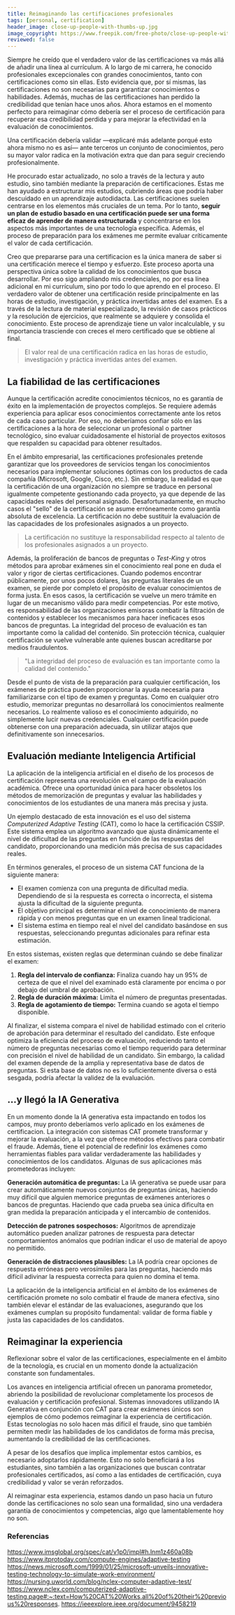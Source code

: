 ```yaml
---
title: Reimaginando las certificaciones profesionales
tags: [personal, certification]
header_image: close-up-people-with-thumbs-up.jpg
image_copyright: https://www.freepik.com/free-photo/close-up-people-with-thumbs-up_15501126.htm
reviewed: false
---
```

Siempre he creído que el verdadero valor de las certificaciones va más allá de añadir una línea al currículum. <!-- excerpt-end --> A lo largo de mi carrera, he conocido profesionales excepcionales con grandes conocimientos, tanto con certificaciones como sin ellas. Esto evidencia que, por sí mismas, las certificaciones no son necesarias para garantizar conocimientos o habilidades. Además, muchas de las certificaciones han perdido la credibilidad que tenían hace unos años. Ahora estamos en el momento perfecto para reimaginar cómo debería ser el proceso de certificación para recuperar esa credibilidad perdida y para mejorar la efectividad en la evaluación de conocimientos.

Una certificación debería validar ―explicaré más adelante porqué esto ahora mismo no es así― ante terceros un conjunto de conocimientos, pero su mayor valor radica en la motivación extra que dan para seguir creciendo profesionalmente. 

He procurado estar actualizado, no solo a través de la lectura y auto estudio, sino también mediante la preparación de certificaciones. Estas me han ayudado a estructurar mis estudios, cubriendo áreas que podría haber descuidado en un aprendizaje autodidacta. Las certificaciones suelen centrarse en los elementos más cruciales de un tema. Por lo tanto, **seguir un plan de estudio basado en una certificación puede ser una forma eficaz de aprender de manera estructurada** y concentrarse en los aspectos más importantes de una tecnología específica. Además, el proceso de preparación para los exámenes me permite evaluar críticamente el valor de cada certificación. 

Creo que prepararse para una certificacion es la única manera de saber si una certificación merece el tiempo y esfuerzo. Este proceso aporta una perspectiva única sobre la calidad de los conocimientos que busca desarrollar. Por eso sigo ampliando mis credenciales, no por esa línea adicional en mi currículum, sino por todo lo que aprendo en el proceso. El verdadero valor de obtener una certificación reside principalmente en las horas de estudio, investigación, y práctica invertidas antes del examen. Es a través de la lectura de material especializado, la revisión de casos prácticos y la resolución de ejercicios, que realmente se adquiere y consolida el conocimiento. Este proceso de aprendizaje tiene un valor incalculable, y su importancia trasciende con creces el mero certificado que se obtiene al final.

> El valor real de una certificación radica en las horas de estudio, investigación y práctica invertidas antes del examen.

## La fiabilidad de las certificaciones

Aunque la certificación acredite conocimientos técnicos, no es garantía de éxito en la implementación de proyectos complejos. Se requiere además experiencia para aplicar esos conocimientos correctamente ante los retos de cada caso particular. Por eso, no deberíamos confiar sólo en las certificaciones a la hora de seleccionar un profesional o partner tecnológico, sino evaluar cuidadosamente el historial de proyectos exitosos que respalden su capacidad para obtener resultados.

En el ámbito empresarial, las certificaciones profesionales pretende garantizar que los proveedores de servicios tengan los conocimientos necesarios para implementar soluciones óptimas con los productos de cada compañía (Microsoft, Google, Cisco, etc.). Sin embargo, la realidad es que la certificación de una organización no siempre se traduce en personal igualmente competente gestionando cada proyecto, ya que depende de las capacidades reales del personal asignado. Desafortunadamente, en mucho casos el "sello" de la certificación se asume erróneamente como garantía absoluta de excelencia. La certificación no debe sustituir la evaluación de las capacidades de los profesionales asignados a un proyecto.

> La certificación no sustituye la responsabilidad respecto al talento de los profesionales asignados a un proyecto.

Además, la proliferación de bancos de preguntas o *Test-King* y otros métodos para aprobar exámenes sin el conocimiento real pone en duda el valor y rigor de ciertas certificaciones. Cuando podemos encontrar públicamente, por unos pocos dolares, las preguntas literales de un examen, se pierde por completo el propósito de evaluar conocimientos de forma justa. En esos casos, la certificación se vuelve un mero trámite en lugar de un mecanismo válido para medir competencias. Por este motivo, es responsabilidad de las organizaciones emisoras combatir la filtración de contenidos y establecer los mecanismos para hacer ineficaces esos bancos de preguntas. La integridad del proceso de evaluación es tan importante como la calidad del contenido. Sin protección técnica, cualquier certificación se vuelve vulnerable ante quienes buscan acreditarse por medios fraudulentos.

> "La integridad del proceso de evaluación es tan importante como la calidad del contenido."

Desde el punto de vista de la preparación para cualquier certificación, los exámenes de práctica pueden proporcionar la ayuda necesaria para familiarizarse con el tipo de examen y preguntas. Como en cualquier otro estudio, memorizar preguntas no desarrollará los conocimientos realmente necesarios. Lo realmente valioso es el conocimiento adquirido, no simplemente lucir nuevas credenciales. Cualquier certificación puede obtenerse con una preparación adecuada, sin utilizar atajos que definitivamente son innecesarios.

## Evaluación mediante Inteligencia Artificial

La aplicación de la inteligencia artificial en el diseño de los procesos de certificación representa una revolución en el campo de la evaluación académica. Ofrece una oportunidad única para hacer obsoletos los métodos de memorización de preguntas y evaluar las habilidades y conocimientos de los estudiantes de una manera más precisa y justa. 

Un ejemplo destacado de esta innovación es el uso del sistema *Computerized Adaptive Testing* (CAT), como lo hace la certificación CSSIP. Este sistema emplea un algoritmo avanzado que ajusta dinámicamente el nivel de dificultad de las preguntas en función de las respuestas del candidato, proporcionando una medición más precisa de sus capacidades reales.

En términos generales, el proceso de un sistema CAT funciona de la siguiente manera:

- El examen comienza con una pregunta de dificultad media. Dependiendo de si la respuesta es correcta o incorrecta, el sistema ajusta la dificultad de la siguiente pregunta.
- El objetivo principal es determinar el nivel de conocimiento de manera rápida y con menos preguntas que en un examen lineal tradicional.
- El sistema estima en tiempo real el nivel del candidato basándose en sus respuestas, seleccionando preguntas adicionales para refinar esta estimación.

En estos sistemas, existen reglas que determinan cuándo se debe finalizar el examen:

1. **Regla del intervalo de confianza:** Finaliza cuando hay un 95% de certeza de que el nivel del examinado está claramente por encima o por debajo del umbral de aprobación.
2. **Regla de duración máxima:** Limita el número de preguntas presentadas.
3. **Regla de agotamiento de tiempo:** Termina cuando se agota el tiempo disponible.

Al finalizar, el sistema compara el nivel de habilidad estimado con el criterio de aprobación para determinar el resultado del candidato. Este enfoque optimiza la eficiencia del proceso de evaluación, reduciendo tanto el número de preguntas necesarias como el tiempo requerido para determinar con precisión el nivel de habilidad de un candidato. Sin embargo, la calidad del examen depende de la amplia y representativa base de datos de preguntas. Si esta base de datos no es lo suficientemente diversa o está sesgada, podría afectar la validez de la evaluación.

## ...y llegó la IA Generativa

En un momento donde la IA generativa esta impactando en todos los campos, muy pronto deberíamos verlo aplicado en los exámenes de certificacion. La integración con sistemas CAT promete transformar y mejorar la evaluación, a la vez que ofrece métodos efectivos para combatir el fraude. Además, tiene el potencial de redefinir los exámenes como herramientas fiables para validar verdaderamente las habilidades y conocimientos de los candidatos. Algunas de sus aplicaciones más prometedoras incluyen:

**Generación automática de preguntas:** La IA generativa se puede usar para crear automáticamente nuevos conjuntos de preguntas únicas, haciendo muy difícil que alguien memorice preguntas de exámenes anteriores o bancos de preguntas. Haciendo que cada prueba sea única dificulta en gran medida la preparación anticipada y el intercambio de contenidos.

**Detección de patrones sospechosos:** Algoritmos de aprendizaje automático pueden analizar patrones de respuesta para detectar comportamientos anómalos que podrían indicar el uso de material de apoyo no permitido.

**Generación de distracciones plausibles:** La IA podría crear opciones de respuesta erróneas pero verosímiles para las preguntas, haciendo más difícil adivinar la respuesta correcta para quien no domina el tema.

La aplicación de la inteligencia artificial en el ámbito de los exámenes de certificación promete no solo combatir el fraude de manera efectiva, sino también elevar el estándar de las evaluaciones, asegurando que los exámenes cumplan su propósito fundamental: validar de forma fiable y justa las capacidades de los candidatos.

## Reimaginar la experiencia

Reflexionar sobre el valor de las certificaciones, especialmente en el ámbito de la tecnología, es crucial en un momento donde la actualización constante son fundamentales. 

Los avances en inteligencia artificial ofrecen un panorama prometedor, abriendo la posibilidad de revolucionar completamente los procesos de evaluación y certificación profesional. Sistemas innovadores utilizando IA Generativa en conjunción con CAT para crear exámenes únicos son ejemplos de cómo podemos reimaginar la experiencia de certificación. Estas tecnologías no solo hacen más difícil el fraude, sino que también permiten medir las habilidades de los candidatos de forma más precisa, aumentando la credibilidad de las certificaciones.

A pesar de los desafíos que implica implementar estos cambios, es necesario adoptarlos rápidamente. Esto no solo beneficiará a los estudiantes, sino también a las organizaciones que buscan contratar profesionales certificados, así como a las entidades de certificación, cuya credibilidad y valor se verán reforzados. 

Al reimaginar esta experiencia, estamos dando un paso hacia un futuro donde las certificaciones no solo sean una formalidad, sino una verdadera garantía de conocimientos y competencias, algo que lamentablemente hoy no son.

### Referencias

https://www.imsglobal.org/spec/cat/v1p0/impl#h.lnm1z460a08b
https://www.itprotoday.com/compute-engines/adaptive-testing
https://news.microsoft.com/1999/01/25/microsoft-unveils-innovative-testing-technology-to-simulate-work-environment/
https://nursing.uworld.com/blog/nclex-computer-adaptive-test/
https://www.nclex.com/computerized-adaptive-testing.page#:~:text=How%20CAT%20Works,all%20of%20their%20previous%20responses.
https://ieeexplore.ieee.org/document/9458219